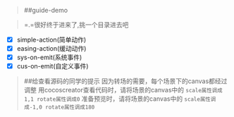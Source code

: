> ##guide-demo 

> =.=很好终于进来了,挑一个目录进去吧

- [x] simple-action(简单动作)
- [x] easing-action(缓动动作)
- [x] sys-on-emit(系统事件)
- [x] cus-on-emit(自定义事件)

> ##给查看源码的同学的提示
> 因为转场的需要，每个场景下的canvas都经过调整
> 用cocoscreator查看代码时，请将场景的canvas中的 `scale属性调成1,1 rotate属性调成0`
> 准备预览时，请将场景的canvas中的 `scale属性调成-1,0 rotate属性调成180`


